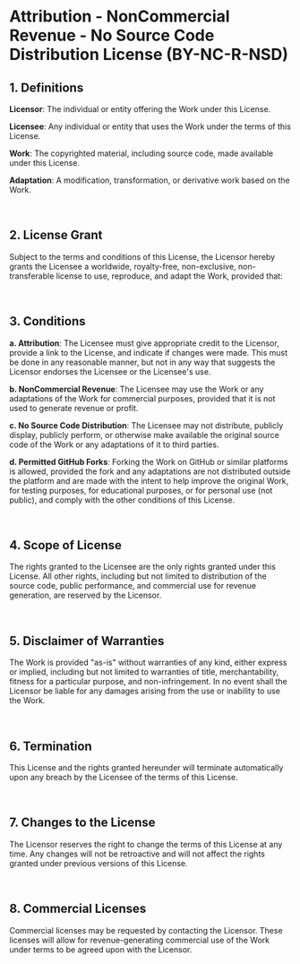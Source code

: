 <h1>Attribution - NonCommercial Revenue - No Source Code Distribution License (BY-NC-R-NSD)</h1>

<h2>1. Definitions</h2>
<p><strong>Licensor</strong>: The individual or entity offering the Work under this License.</p>
<p><strong>Licensee</strong>: Any individual or entity that uses the Work under the terms of this License.</p>
<p><strong>Work</strong>: The copyrighted material, including source code, made available under this License.</p>
<p><strong>Adaptation</strong>: A modification, transformation, or derivative work based on the Work.</p>
<br>

<h2>2. License Grant</h2>
<p>Subject to the terms and conditions of this License, the Licensor hereby grants the Licensee a worldwide, royalty-free, non-exclusive, non-transferable license to use, reproduce, and adapt the Work, provided that:</p>
<br>

<h2>3. Conditions</h2>
<p><strong>a. Attribution</strong>: The Licensee must give appropriate credit to the Licensor, provide a link to the License, and indicate if changes were made. This must be done in any reasonable manner, but not in any way that suggests the Licensor endorses the Licensee or the Licensee's use.</p>
<p><strong>b. NonCommercial Revenue</strong>: The Licensee may use the Work or any adaptations of the Work for commercial purposes, provided that it is not used to generate revenue or profit.</p>
<p><strong>c. No Source Code Distribution</strong>: The Licensee may not distribute, publicly display, publicly perform, or otherwise make available the original source code of the Work or any adaptations of it to third parties.</p>
<p><strong>d. Permitted GitHub Forks</strong>: Forking the Work on GitHub or similar platforms is allowed, provided the fork and any adaptations are not distributed outside the platform and are made with the intent to help improve the original Work, for testing purposes, for educational purposes, or for personal use (not public), and comply with the other conditions of this License.</p>
<br>

<h2>4. Scope of License</h2>
<p>The rights granted to the Licensee are the only rights granted under this License. All other rights, including but not limited to distribution of the source code, public performance, and commercial use for revenue generation, are reserved by the Licensor.</p>
<br>

<h2>5. Disclaimer of Warranties</h2>
<p>The Work is provided "as-is" without warranties of any kind, either express or implied, including but not limited to warranties of title, merchantability, fitness for a particular purpose, and non-infringement. In no event shall the Licensor be liable for any damages arising from the use or inability to use the Work.</p>
<br>

<h2>6. Termination</h2>
<p>This License and the rights granted hereunder will terminate automatically upon any breach by the Licensee of the terms of this License.</p>
<br>

<h2>7. Changes to the License</h2>
<p>The Licensor reserves the right to change the terms of this License at any time. Any changes will not be retroactive and will not affect the rights granted under previous versions of this License.</p>
<br>

<h2>8. Commercial Licenses</h2>
<p>Commercial licenses may be requested by contacting the Licensor. These licenses will allow for revenue-generating commercial use of the Work under terms to be agreed upon with the Licensor.</p>
